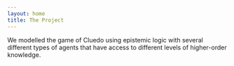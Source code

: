 ```yaml
---
layout: home
title: The Project
---
```


We modelled the game of Cluedo using epistemic logic with several different types of agents that have access to different levels of higher-order knowledge.
